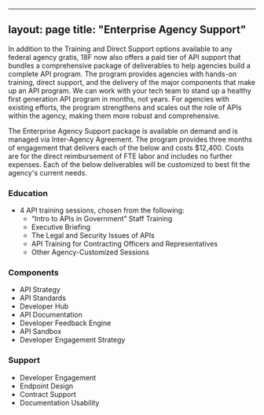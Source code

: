 
---
layout: page
title: "Enterprise Agency Support"
---

In addition to the Training and Direct Support options available to any federal agency gratis, 18F now also offers a paid tier of API support that bundles a comprehensive package of deliverables to help agencies build a complete API program.  The program provides agencies with hands-on training, direct support, and the delivery of the major components that make up an API program.  We can work with your tech team to stand up a healthy first generation API program in months, not years.  For agencies with existing efforts, the program strengthens and scales out the role of APIs within the agency, making them more robust and comprehensive.   

The Enterprise Agency Support package is available on demand and is managed via Inter-Agency Agreement.  The program provides three months of engagement that delivers each of the below and costs $12,400. Costs are for the direct reimbursement of FTE labor and includes no further expenses.  Each of the below deliverables will be customized to best fit the agency's current needs.  


### Education
* 4 API training sessions, chosen from the following:
  * “Intro to APIs in Government” Staff Training
  * Executive Briefing
  * The Legal and Security Issues of APIs
  * API Training for Contracting Officers and Representatives
  * Other Agency-Customized Sessions

### Components
* API Strategy 
* API Standards 
* Developer Hub 
* API Documentation 
* Developer Feedback Engine 
* API Sandbox
* Developer Engagement Strategy 

### Support 
* Developer Engagement 
* Endpoint Design 
* Contract Support 
* Documentation Usability


